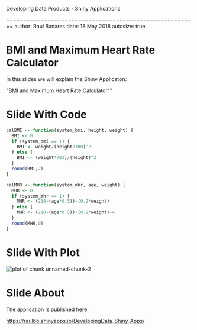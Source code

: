 Developing Data Products - Shiny Applications

========================================================
author: Raul Banares
date: 18 May 2018
autosize: true

BMI and Maximum Heart Rate Calculator
========================================================
In this slides we will explain the Shiny Applicaton:

"BMI and Maximum Heart Rate Calculator""

Slide With Code
========================================================


```r
calBMI <- function(system_bmi, height, weight) {
  BMI <- 0
  if (system_bmi == 1) {
    BMI <- weight/(height/100)^2
  } else {
    BMI <- (weight*703)/(height)^2
  }
  round(BMI,2)
}

calMHR <- function(system_mhr, age, weight) {
  MHR <- 0
  if (system_mhr == 1) {
    MHR <- (210-(age*0.5))-(0.2*weight)
  } else {
    MHR <- (210-(age*0.5))-(0.2*weight)+4
  }
  round(MHR,0)
}
```

Slide With Plot
========================================================

![plot of chunk unnamed-chunk-2](RSlides-figure/unnamed-chunk-2-1.png)


Slide About
========================================================

The application is published here:

https://raulbb.shinyapps.io/DevelopingData_Shiny_Apps/

